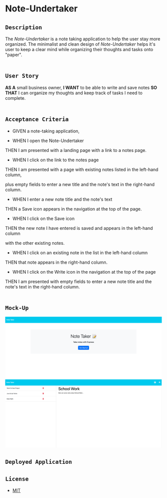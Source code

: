 # Note-Undertaker

## **``Description``**
The _Note-Undertaker_ is a note taking application to help the user stay more organized. The minimalist and clean design 
of _Note-Undertaker_ helps it's user to keep a clear mind while organizing their thoughts and tasks onto "paper". 
</br></br>

## **``User Story``**
**AS A** small business owner,
**I WANT** to be able to write and save notes
**SO THAT** I can organize my thoughts and keep track of tasks I need to complete.
</br></br>

## **``Acceptance Criteria``**

* GIVEN a note-taking application,

* WHEN I open the Note-Undertaker

THEN I am presented with a landing page with a link to a notes page.

* WHEN I click on the link to the notes page

THEN I am presented with a page with existing notes listed in the left-hand column,

plus empty fields to enter a new title and the note's text in the right-hand column.

* WHEN I enter a new note title and the note's text

THEN a Save icon appears in the navigation at the top of the page.

* WHEN I click on the Save icon

THEN the new note I have entered is saved and appears in the left-hand column

with the other existing notes.

* WHEN I click on an existing note in the list in the left-hand column

THEN that note appears in the right-hand column.

* WHEN I click on the Write icon in the navigation at the top of the page

THEN I am presented with empty fields to enter a new note title and the note's text in the right-hand column.
</br></br>

## **``Mock-Up``**
![](public/assets/READMEmockup2.png)
![](public/assets/READMEmockup1.png)

## **``Deployed Application``**


## **``License``**
- [MIT](https://choosealicense.com/licenses/mit/)
